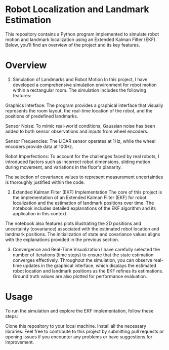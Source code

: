 # Robot Localization and Landmark Estimation
This repository contains a Python program implemented to simulate robot motion and landmark localization using an Extended Kalman Filter (EKF). Below, you'll find an overview of the project and its key features.

# Overview
1. Simulation of Landmarks and Robot Motion
In this project, I have developed a comprehensive simulation environment for robot motion within a rectangular room. The simulation includes the following features:

Graphics Interface: The program provides a graphical interface that visually represents the room layout, the real-time location of the robot, and the positions of predefined landmarks.

Sensor Noise: To mimic real-world conditions, Gaussian noise has been added to both sensor observations and inputs from wheel encoders.

Sensor Frequencies: The LiDAR sensor operates at 1Hz, while the wheel encoders provide data at 100Hz.

Robot Imperfections: To account for the challenges faced by real robots, I introduced factors such as incorrect robot dimensions, sliding motion during movement, and variations in the floor's planarity.

The selection of covariance values to represent measurement uncertainties is thoroughly justified within the code.

2. Extended Kalman Filter (EKF) Implementation
The core of this project is the implementation of an Extended Kalman Filter (EKF) for robot localization and the estimation of landmark positions over time. The notebook includes detailed explanations of the EKF algorithm and its application in this context.

The notebook also features plots illustrating the 2D positions and uncertainty (covariance) associated with the estimated robot location and landmark positions. The initialization of state and covariance values aligns with the explanations provided in the previous section.

3. Convergence and Real-Time Visualization
I have carefully selected the number of iterations (time steps) to ensure that the state estimation converges effectively. Throughout the simulation, you can observe real-time updates in the graphical interface, which displays the estimated robot location and landmark positions as the EKF refines its estimations. Ground truth values are also plotted for performance evaluation.

# Usage
To run the simulation and explore the EKF implementation, follow these steps:

Clone this repository to your local machine.
Install all the necessary libraries.
Feel free to contribute to this project by submitting pull requests or opening issues if you encounter any problems or have suggestions for improvement.
